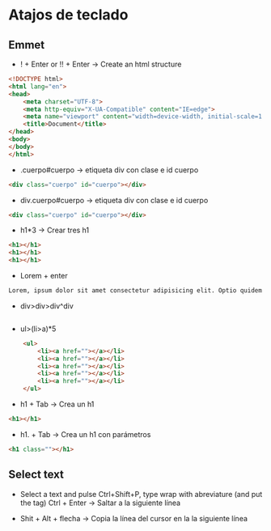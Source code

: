 # Atajos de teclado

## Emmet
- ! + Enter or !! + Enter -> Create an html structure
```html
<!DOCTYPE html>
<html lang="en">
<head>
    <meta charset="UTF-8">
    <meta http-equiv="X-UA-Compatible" content="IE=edge">
    <meta name="viewport" content="width=device-width, initial-scale=1.0">
    <title>Document</title>
</head>
<body>
</body>
</html>
```
- .cuerpo#cuerpo -> etiqueta div con clase e id cuerpo
```html
<div class="cuerpo" id="cuerpo"></div>
```

- div.cuerpo#cuerpo -> etiqueta div con clase e id cuerpo
```html
<div class="cuerpo" id="cuerpo"></div>
```

- h1*3 -> Crear tres h1
```html
<h1></h1>
<h1></h1>
<h1></h1>
```

- Lorem + enter
```html
Lorem, ipsum dolor sit amet consectetur adipisicing elit. Optio quidem nobis quae a, esse debitis similique sint vel, delectus quo repellat odio fuga totam reiciendis laudantium! Debitis odit iure quidem!
```

- div>div>div^div
```html
```

- ul>(li>a)*5
```html
    <ul>
        <li><a href=""></a></li>
        <li><a href=""></a></li>
        <li><a href=""></a></li>
        <li><a href=""></a></li>
        <li><a href=""></a></li>
    </ul>
```

- h1 + Tab -> Crea un h1
```html
<h1></h1>
```

- h1. + Tab -> Crea un h1 con parámetros
```html
<h1 class=""></h1>
```

## Select text
- Select a text and pulse Ctrl+Shift+P, type wrap with abreviature (and put the tag)
Ctrl + Enter -> Saltar a la siguiente línea

- Shit + Alt + flecha -> Copia la línea del cursor en la la siguiente línea

